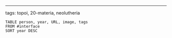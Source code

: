 ---
tags: topoi, 20-materia, neolutheria

```dataview
TABLE person, year, URL, image, tags
FROM #interface
SORT year DESC
```
